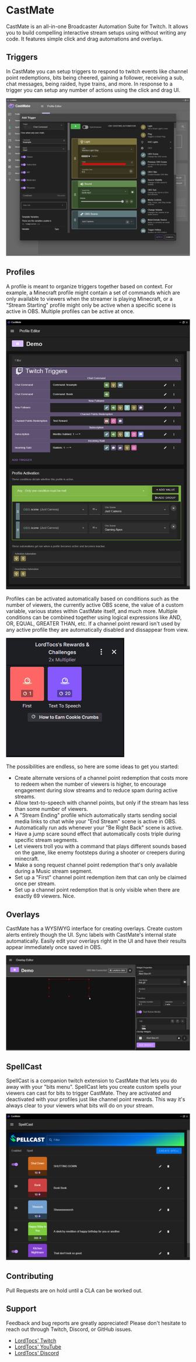 # CastMate

CastMate is an all-in-one Broadcaster Automation Suite for Twitch. It allows you to build compelling interactive stream setups using without writing any code. It features simple click and drag automations and overlays.

## Triggers

In CastMate you can setup triggers to respond to twitch events like channel point redemptions, bits being cheered, gaining a follower, receiving a sub, chat messages, being raided, hype trains, and more. In response to a trigger you can setup any number of actions using the click and drag UI.

![CastMate UI Automations](docs/images/automation.png?raw=true)

## Profiles

A profile is meant to organize triggers together based on context. For example, a Minecraft profile might contain a set of commands which are only available to viewers when the streamer is playing Minecraft, or a "Stream Starting" profile might only be active when a specific scene is active in OBS. Multiple profiles can be active at once.

![CastMate UI Profiles](docs/images/profile.png?raw=true)

Profiles can be activated automatically based on conditions such as the number of viewers, the currently active OBS scene, the value of a custom variable, various states within CastMate itself, and much more. Multiple conditions can be combined together using logical expressions like AND, OR, EQUAL, GREATER THAN, etc. If a channel point reward isn't used by any active profile they are automatically disabled and dissappear from view.

![CastMate UI Profiles](docs/images/ChannelPointRewards.gif?raw=true)

The possibilities are endless, so here are some ideas to get you started:

-   Create alternate versions of a channel point redemption that costs more to redeem when the number of viewers is higher, to encourage engagement during slow streams and to reduce spam during active streams.
-   Allow text-to-speech with channel points, but only if the stream has less than some number of viewers.
-   A "Stream Ending" profile which automatically starts sending social media links to chat while your "End Stream" scene is active in OBS.
-   Automatically run ads whenever your "Be Right Back" scene is active.
-   Have a jump scare sound effect that automatically costs triple during specific stream segments.
-   Let viewers troll you with a command that plays different sounds based on the game, like enemy footsteps during a shooter or creepers during minecraft.
-   Make a song request channel point redemption that's only available during a Music stream segment.
-   Set up a "First" channel point redemption item that can only be claimed once per stream.
-   Set up a channel point redemption that is only visible when there are exactly 69 viewers. Nice.

## Overlays

CastMate has a WYSIWYG interface for creating overlays. Create custom alerts entirely though the UI. Sync labels with CastMate's internal state automatically. Easily edit your overlays right in the UI and have their results appear immediately once saved in OBS.

![CastMate UI Profiles](docs/images/WYSIWYG.gif?raw=true)

## SpellCast

SpellCast is a companion twitch extension to CastMate that lets you do away with your "bits menu". SpellCast lets you create custom spells your viewers can cast for bits to trigger CastMate. They are activated and deactivated with your profiles just like channel point rewards. This way it's always clear to your viewers what bits will do on your stream.

![CastMate UI Profiles](docs/images/SpellCast.png?raw=true)

## Contributing

Pull Requests are on hold until a CLA can be worked out.

## Support

Feedback and bug reports are greatly appreciated! Please don't hesitate to reach out through Twitch, Discord, or GitHub issues.

-   [LordTocs' Twitch](https://www.twitch.tv/lordtocs)
-   [LordTocs' YouTube](https://www.youtube.com/channel/UCe4uXUoF5MkKvhgy514FCuA)
-   [LordTocs' Discord](https://discord.gg/txt4DUzYJM)
